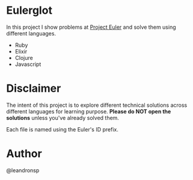 Eulerglot
==

In this project I show problems at [Project Euler](https://projecteuler.net/archives) and solve them using different languages.

- Ruby
- Elixir
- Clojure
- Javascript


Disclaimer
========

The intent of this project is to explore different technical solutions across different languages for learning purpose. **Please do NOT open the solutions** unless you've already solved them. 

Each file is named using the Euler's ID prefix. 

Author
========
@leandronsp

